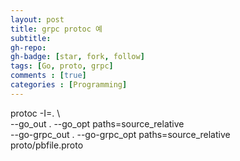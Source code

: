 ```yaml
---
layout: post
title: grpc protoc 예
subtitle: 
gh-repo: 
gh-badge: [star, fork, follow]
tags: [Go, proto, grpc]
comments : [true]
categories : [Programming]
---
```



protoc -I=. \                  
            --go_out . --go_opt paths=source_relative \
            --go-grpc_out . --go-grpc_opt paths=source_relative \
            proto/pbfile.proto


